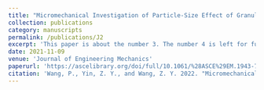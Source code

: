 ```yaml
---
title: "Micromechanical Investigation of Particle-Size Effect of Granular Materials in Biaxial Test with the Role of Particle Breakage"
collection: publications
category: manuscripts
permalink: /publications/J2
excerpt: 'This paper is about the number 3. The number 4 is left for future work.'
date: 2021-11-09
venue: 'Journal of Engineering Mechanics'
paperurl: 'https://ascelibrary.org/doi/full/10.1061/%28ASCE%29EM.1943-7889.0002039'
citation: 'Wang, P., Yin, Z. Y., and Wang, Z. Y. 2022. "Micromechanical investigation of particle-size effect of granular materials in biaxial test with the role of particle breakage." J. Eng. Mech. 148(1): 04021133. https://doi.org/10.1061/(ASCE)EM.1943-7889.0002039.'
---
```


